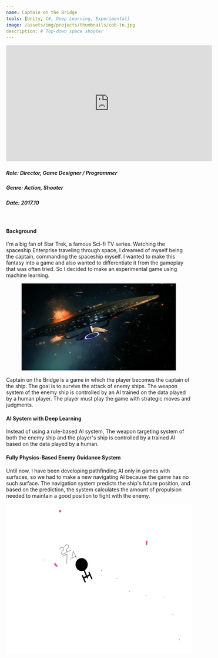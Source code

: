 ```yaml
---
name: Captain on the Bridge
tools: [Unity, C#, Deep Learning, Experimental]
image: /assets/img/projects/thumbnails/cob-tn.jpg
description: # Top-down space shooter
---
```


<div class="video">
    <iframe width="560" height="315" src="https://www.youtube.com/embed/D8L49wHhZc4" frameborder="0" allow="accelerometer; autoplay; encrypted-media; gyroscope; picture-in-picture" allowfullscreen></iframe>
</div>

##### Role: Director, Game Designer / Programmer
##### Genre: Action, Shooter
##### Date: 2017.10
<br>

#### Background

I'm a big fan of Star Trek, a famous Sci-fi TV series. Watching the spaceship Enterprise traveling through space, I dreamed of myself being the captain, commanding the spaceship myself. I wanted to make this fantasy into a game and also wanted to differentiate it from the gameplay that was often tried. So I decided to make an experimental game using machine learning.

<center> <img src="/assets/img/projects/reg/star-trek.jpg" width="420" height="236"/> </center>

Captain on the Bridge is a game in which the player becomes the captain of the ship. The goal is to survive the attack of enemy ships. The weapon system of the enemy ship is controlled by an AI trained on the data played by a human player. The player must play the game with strategic moves and judgments.

#### AI System with Deep Learning

Instead of using a rule-based AI system, The weapon targeting system of both the enemy ship and the player's ship is controlled by a trained AI based on the data played by a human.

#### Fully Physics-Based Enemy Guidance System

Until now, I have been developing pathfinding AI only in games with surfaces, so we had to make a new navigating AI because the game has no such surface. The navigation system predicts the ship's future position, and based on the prediction, the system calculates the amount of propulsion needed to maintain a good position to fight with the enemy.

<center> <img src="/assets/img/projects/thumbnails/cob-tn.jpg" width="648" height="405"/> </center>